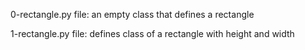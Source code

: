0-rectangle.py file: an empty class that defines a rectangle

1-rectangle.py file: defines class of a rectangle with height and width

